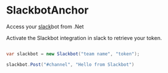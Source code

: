 # SlackbotAnchor
Access your [slack](https://slack.com/)bot from .Net

Activate the Slackbot integration in slack to retrieve your token.

```csharp

var slackbot = new Slackbot("team name", "token");

slackbot.Post("#channel", "Hello from Slackbot")
```
